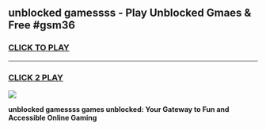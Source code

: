 
## unblocked gamessss - Play Unblocked Gmaes & Free #gsm36
<h3>
<a href="https://news.freeplayer.one?title=unblocked_gamessss&ref=03M">CLICK TO PLAY</a></h3>
<hr>

<h3>
<a href="https://news.freeplayer.one?title=unblocked_gamessss&ref=03M">CLICK 2 PLAY</a>
  
</h3>

<a href="https://news.freeplayer.one?title=unblocked_gamessss&ref=03M"><img src="https://clearcache.store/games.png"></a>


**unblocked gamessss games unblocked: Your Gateway to Fun and Accessible Online Gaming**
